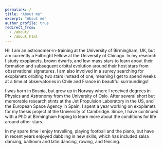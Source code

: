 ```yaml
---
permalink: /
title: "About me"
excerpt: "About me"
author_profile: true
redirect_from: 
  - /about/
  - /about.html
---
```


Hi! I am an astronomer-in-training at the University of Birmingham, UK, but am currently a Fulbright Fellow at the University of Chicago. In my research I study exoplanets, brown dwarfs, and low-mass stars to learn about their formation and subsequent orbital evolution around their host stars from observational signatures. I am also involved in a survey searching for exoplanets orbiting _two_ stars instead of one, meaning I get to spend weeks at a time at observatories in Chile and France in beautiful surroundings!

I was born in Bosnia, but grew up in Norway where I received degrees in Physics and Astronomy from the University of Oslo. After several short but memorable research stints at the Jet Propulsion Laboratory in the US, and the European Space Agency in Spain, I spent a year working on exoplanets for my thesis project at the University of Cambridge. Since, I have continued with a PhD at Birmingham hoping to learn more about the conditions for life around other stars.

In my spare time I enjoy travelling, playing football and the piano, but have in recent years enjoyed dabbling in new skills, which has included salsa dancing, ballroom and latin dancing, rowing, and fencing.

<!--In my spare time I enjoy travelling, playing football and the piano, but have in recent years enjoyed dabbling in new skills, which has included salsa dancing, ballroom and latin dancing, rowing, weightlifting, and fencing.-->
